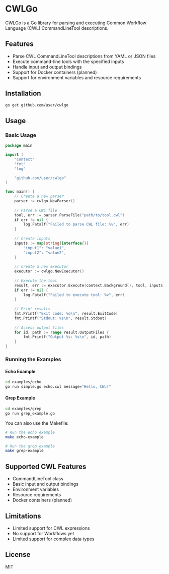 # CWLGo

CWLGo is a Go library for parsing and executing Common Workflow Language (CWL) CommandLineTool descriptions.

## Features

- Parse CWL CommandLineTool descriptions from YAML or JSON files
- Execute command-line tools with the specified inputs
- Handle input and output bindings
- Support for Docker containers (planned)
- Support for environment variables and resource requirements

## Installation

```bash
go get github.com/user/cwlgo
```

## Usage

### Basic Usage

```go
package main

import (
	"context"
	"fmt"
	"log"

	"github.com/user/cwlgo"
)

func main() {
	// Create a new parser
	parser := cwlgo.NewParser()
	
	// Parse a CWL file
	tool, err := parser.ParseFile("path/to/tool.cwl")
	if err != nil {
		log.Fatalf("Failed to parse CWL file: %v", err)
	}
	
	// Create inputs
	inputs := map[string]interface{}{
		"input1": "value1",
		"input2": "value2",
	}
	
	// Create a new executor
	executor := cwlgo.NewExecutor()
	
	// Execute the tool
	result, err := executor.Execute(context.Background(), tool, inputs)
	if err != nil {
		log.Fatalf("Failed to execute tool: %v", err)
	}
	
	// Print results
	fmt.Printf("Exit code: %d\n", result.ExitCode)
	fmt.Printf("Stdout: %s\n", result.Stdout)
	
	// Access output files
	for id, path := range result.OutputFiles {
		fmt.Printf("Output %s: %s\n", id, path)
	}
}
```

### Running the Examples

#### Echo Example
```bash
cd examples/echo
go run simple.go echo.cwl message="Hello, CWL!"
```

#### Grep Example
```bash
cd examples/grep
go run grep_example.go
```

You can also use the Makefile:
```bash
# Run the echo example
make echo-example

# Run the grep example
make grep-example
```

## Supported CWL Features

- CommandLineTool class
- Basic input and output bindings
- Environment variables
- Resource requirements
- Docker containers (planned)

## Limitations

- Limited support for CWL expressions
- No support for Workflows yet
- Limited support for complex data types

## License

MIT